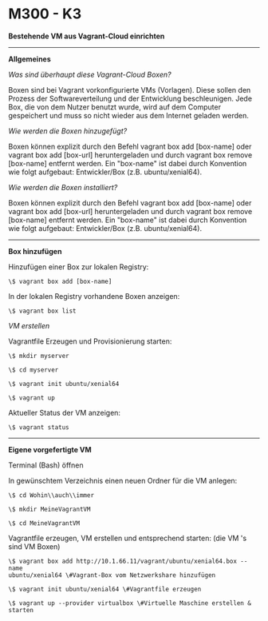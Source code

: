 M300 - K3
============

**Bestehende VM aus Vagrant-Cloud einrichten**
***

**Allgemeines**

*Was sind überhaupt diese Vagrant-Cloud Boxen?*

Boxen sind bei Vagrant vorkonfigurierte VMs (Vorlagen). Diese sollen den Prozess
der Softwareverteilung und der Entwicklung beschleunigen. Jede Box, die von dem
Nutzer benutzt wurde, wird auf dem Computer gespeichert und muss so nicht wieder
aus dem Internet geladen werden.

*Wie werden die Boxen hinzugefügt?*

Boxen können explizit durch den Befehl vagrant box add [box-name] oder vagrant
box add [box-url] heruntergeladen und durch vagrant box remove [box-name]
entfernt werden. Ein "box-name" ist dabei durch Konvention wie folgt aufgebaut:
Entwickler/Box (z.B. ubuntu/xenial64).

*Wie werden die Boxen installiert?*

Boxen können explizit durch den Befehl vagrant box add [box-name] oder vagrant
box add [box-url] heruntergeladen und durch vagrant box remove [box-name]
entfernt werden. Ein "box-name" ist dabei durch Konvention wie folgt aufgebaut:
Entwickler/Box (z.B. ubuntu/xenial64).

***

**Box hinzufügen**

Hinzufügen einer Box zur lokalen Registry:

    \$ vagrant box add [box-name]

In der lokalen Registry vorhandene Boxen anzeigen:

    \$ vagrant box list

*VM erstellen*

Vagrantfile Erzeugen und Provisionierung starten:

    \$ mkdir myserver   

    \$ cd myserver

    \$ vagrant init ubuntu/xenial64

    \$ vagrant up

Aktueller Status der VM anzeigen:

    \$ vagrant status

***

**Eigene vorgefertigte VM**

Terminal (Bash) öffnen

In gewünschtem Verzeichnis einen neuen Ordner für die VM anlegen:

    \$ cd Wohin\\auch\\immer

    \$ mkdir MeineVagrantVM

    \$ cd MeineVagrantVM

Vagrantfile erzeugen, VM erstellen und entsprechend starten: (die VM 's sind VM Boxen)

    \$ vagrant box add http://10.1.66.11/vagrant/ubuntu/xenial64.box --name
    ubuntu/xenial64 \#Vagrant-Box vom Netzwerkshare hinzufügen

    \$ vagrant init ubuntu/xenial64 \#Vagrantfile erzeugen

    \$ vagrant up --provider virtualbox \#Virtuelle Maschine erstellen & starten
